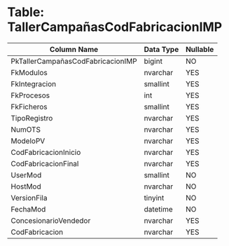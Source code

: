 # Table: TallerCampañasCodFabricacionIMP

| Column Name | Data Type | Nullable |
|-------------|-----------|----------|
| PkTallerCampañasCodFabricacionIMP | bigint | NO |
| FkModulos | nvarchar | YES |
| FkIntegracion | smallint | YES |
| FkProcesos | int | YES |
| FkFicheros | smallint | YES |
| TipoRegistro | nvarchar | YES |
| NumOTS | nvarchar | YES |
| ModeloPV | nvarchar | YES |
| CodFabricacionInicio | nvarchar | YES |
| CodFabricacionFinal | nvarchar | YES |
| UserMod | smallint | NO |
| HostMod | nvarchar | NO |
| VersionFila | tinyint | NO |
| FechaMod | datetime | NO |
| ConcesionarioVendedor | nvarchar | YES |
| CodFabricacion | nvarchar | YES |
